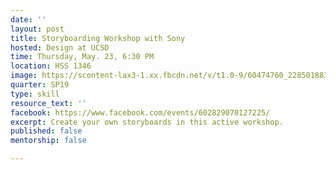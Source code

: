 ```yaml
---
date: ''
layout: post
title: Storyboarding Workshop with Sony
hosted: Design at UCSD
time: Thursday, May. 23, 6:30 PM
location: HSS 1346
image: https://scontent-lax3-1.xx.fbcdn.net/v/t1.0-9/60474760_2285018838405241_6207534950376275968_o.jpg?_nc_cat=108&_nc_ht=scontent-lax3-1.xx&oh=99d38503badedf19b3e86c7325ce071a&oe=5D8E2C02
quarter: SP19
type: skill
resource_text: ''
facebook: https://www.facebook.com/events/602829070127225/
excerpt: Create your own storyboards in this active workshop.
published: false
mentorship: false

---
```

